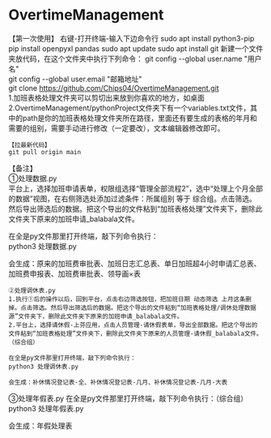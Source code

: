 # OvertimeManagement
【第一次使用】
右键-打开终端-输入下边命令行
sudo apt install python3-pip
pip install openpyxl pandas
sudo apt update
sudo apt install git
新建一个文件夹放代码，在这个文件夹中执行下列命令：
git config --global user.name "用户名"  
git config --global user.email "邮箱地址"  
git clone https://github.com/Chips04/OvertimeManagement.git  
1.加班表格处理文件夹可以剪切出来放到你喜欢的地方，如桌面
2.OvertimeManagement/pythonProject文件夹下有一个variables.txt文件，其中的path是你的加班表格处理文件夹所在路径，里面还有要生成的表格的年月和需要的组别，需要手动进行修改（一定要改），文本编辑器修改即可。
~~~~~~~~~~~~~~~~~~~~~~~~~~~~~~~~~~~~~~~~~~~~~~~~~~~~~~~~~~~~~~~~  
【拉最新代码】
git pull origin main  
~~~~~~~~~~~~~~~~~~~~~~~~~~~~~~~~~~~~~~~~~~~~~~~~~~~~~~~~~~~~~~~~  
【备注】  
①处理数据.py  
平台上，选择加班申请表单，权限组选择“管理全部流程2”，选中“处理上个月全部的数据”视图，在右侧筛选处添加过滤条件：所属组别 等于 综合组。点击筛选。然后导出筛选后的数据。把这个导出的文件粘到“加班表格处理”文件夹下，删除此文件夹下原来的加班申请_balabala文件。  

在全是py文件那里打开终端，敲下列命令执行：  
python3 处理数据.py  

会生成：原来的加班费审批表、加班日志汇总表、单日加班超4小时申请汇总表、加班费申报表、加班费审批表、领导画×表
~~~~~~~~~~~~~~~~~~~~~~~~~~~~~~~~~~~~~~~~~~~~~~~~~~~~~~~~~~~~~~~~
②处理调休表.py
1.执行①后的操作以后，回到平台，点击右边筛选按钮，把加班日期 动态筛选 上月这条删掉。点击筛选。然后导出筛选后的数据。把这个导出的文件粘到“加班表格处理/调休处理数据源”文件夹下，删除此文件夹下原来的加班申请_balabala文件。
2.平台上，选择请休假-上芬应用，点击人员管理-请休假表单，导出全部数据。把这个导出的文件粘到“加班表格处理”文件夹下，删除此文件夹下原来的人员管理-请休假_balabala文件。（综合组）

在全是py文件那里打开终端，敲下列命令执行：
python3 处理调休表.py

会生成：补休情况登记表-全、补休情况登记表-几月、补休情况登记表-几月-大表
~~~~~~~~~~~~~~~~~~~~~~~~~~~~~~~~~~~~~~~~~~~~~~~~~~~~~~~~~~~~~~~~
③处理年假表.py
在全是py文件那里打开终端，敲下列命令执行：（综合组）
python3 处理年假表.py

会生成：年假处理表
